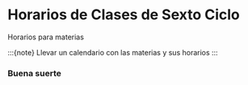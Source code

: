 # Horarios de Clases de Sexto Ciclo

Horarios para materias 

:::{note}
Llevar un calendario con las materias y sus horarios
:::

### Buena suerte